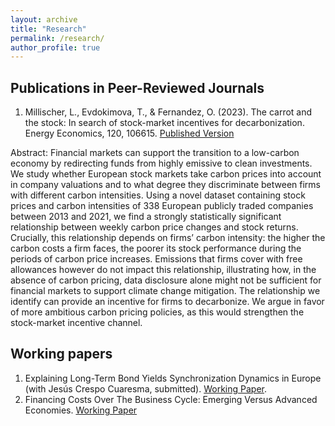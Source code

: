 ```yaml
---
layout: archive
title: "Research"
permalink: /research/
author_profile: true
---
```


## Publications in Peer-Reviewed Journals 

1. Millischer, L., Evdokimova, T., & Fernandez, O. (2023). The carrot and the stock: In search of stock-market incentives for decarbonization. Energy Economics, 120, 106615. [Published Version](https://www.sciencedirect.com/science/article/pii/S0140988323001135)


Abstract: Financial markets can support the transition to a low-carbon economy by redirecting funds from highly emissive to clean investments.  
We study whether European stock markets take carbon prices into account in company valuations and to what degree they discriminate between firms with different carbon intensities. Using a novel dataset containing stock prices and carbon intensities of 338 European publicly traded companies between 2013 and 2021, we find a strongly statistically significant relationship between weekly carbon price changes and stock returns. Crucially, this relationship depends on firms’ carbon intensity: the higher the carbon costs a firm faces, the poorer its stock performance during the periods of carbon price increases. Emissions that firms cover with free allowances however do not impact this relationship, illustrating how, in the absence of carbon pricing, data disclosure alone might not be sufficient for financial markets to support climate change mitigation. The relationship we identify can provide an incentive for firms to decarbonize. We argue in favor of more ambitious carbon pricing policies, as this would strengthen the stock-market incentive channel.


## Working papers

1. Explaining Long-Term Bond Yields Synchronization Dynamics in Europe (with Jesús Crespo Cuaresma, submitted). [Working Paper](https://github.com/oscarfergue98/research_files/blob/acb5e166c7a4ce2fc6ad336cfa3535f775a5ee0a/Crespo_Fernandez_2023.pdf). 
2. Financing Costs Over The Business Cycle: Emerging Versus Advanced Economies. [Working Paper](https://github.com/oscarfergue98/research_files/blob/5c91159daba23b89e64e746feba967c50edebe3b/Fernandez_fin_costs.pdf)
